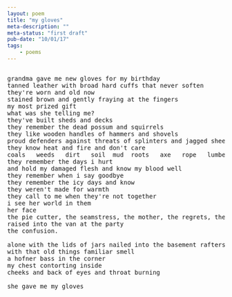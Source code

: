 ```yaml
---
layout: poem
title: "my gloves"
meta-description: ""
meta-status: "first draft"
pub-date: "10/01/17"
tags: 
    - poems
---
```

<pre class="stanza">

grandma gave me new gloves for my birthday
tanned leather with broad hard cuffs that never soften
they're worn and old now
stained brown and gently fraying at the fingers
my most prized gift
what was she telling me?
they've built sheds and decks
they remember the dead possum and squirrels
they like wooden handles of hammers and shovels
proud defenders against threats of splinters and jagged sheet metal
they know heat and fire and don't care
coals   weeds   dirt   soil  mud  roots   axe   rope   lumber   wire   cable stone   logs   docks   fish
they remember the days i hurt
and hold my damaged flesh and know my blood well
they remember when i say goodbye
they remember the icy days and know
they weren't made for warmth
they call to me when they're not together
i see her world in them
her face
the pie cutter, the seamstress, the mother, the regrets, the laughs, the blindness, the wheelchair
raised into the van at the party
the confusion.

alone with the lids of jars nailed into the basement rafters
with that old things familiar smell
a hofner bass in the corner 
my chest contorting inside 
cheeks and back of eyes and throat burning

she gave me my gloves

</pre>







